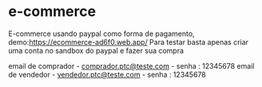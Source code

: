 # e-commerce
E-commerce usando paypal como forma de pagamento, demo:https://ecommerce-ad6f0.web.app/
Para testar basta apenas criar uma conta no sandbox do paypal e fazer sua compra

email de comprador - comprador.ptc@teste.com - senha : 12345678
email de vendedor - vendedor.ptc@teste.com - senha : 12345678
